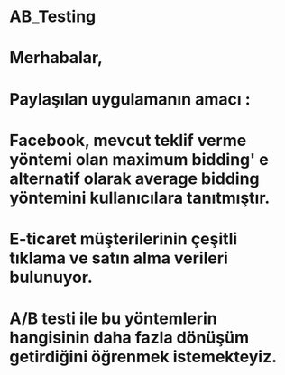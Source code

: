 # AB_Testing
# Merhabalar,
# Paylaşılan uygulamanın amacı : 
# Facebook, mevcut teklif verme yöntemi olan maximum bidding' e alternatif olarak average bidding yöntemini kullanıcılara tanıtmıştır.
# E-ticaret müşterilerinin çeşitli tıklama ve satın alma verileri bulunuyor.
# A/B testi ile bu yöntemlerin hangisinin daha fazla dönüşüm getirdiğini öğrenmek istemekteyiz.
